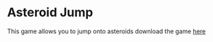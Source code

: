 # Asteroid Jump
This game allows you to jump onto asteroids
download the game [here](AsteroidJump.jar)
